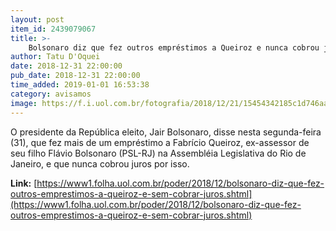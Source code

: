 ```yaml
---
layout: post
item_id: 2439079067
title: >-
    Bolsonaro diz que fez outros empréstimos a Queiroz e nunca cobrou juros
author: Tatu D'Oquei
date: 2018-12-31 22:00:00
pub_date: 2018-12-31 22:00:00
time_added: 2019-01-01 16:53:38
category: avisamos
image: https://f.i.uol.com.br/fotografia/2018/12/21/15454342185c1d746aadb6d_1545434218_3x2_rt.jpg
---
```


O presidente da República eleito, Jair Bolsonaro, disse nesta segunda-feira (31), que fez mais de um empréstimo a Fabrício Queiroz, ex-assessor de seu filho Flávio Bolsonaro (PSL-RJ) na Assembléia Legislativa do Rio de Janeiro, e que nunca cobrou juros por isso.

**Link:** [https://www1.folha.uol.com.br/poder/2018/12/bolsonaro-diz-que-fez-outros-emprestimos-a-queiroz-e-sem-cobrar-juros.shtml](https://www1.folha.uol.com.br/poder/2018/12/bolsonaro-diz-que-fez-outros-emprestimos-a-queiroz-e-sem-cobrar-juros.shtml)

